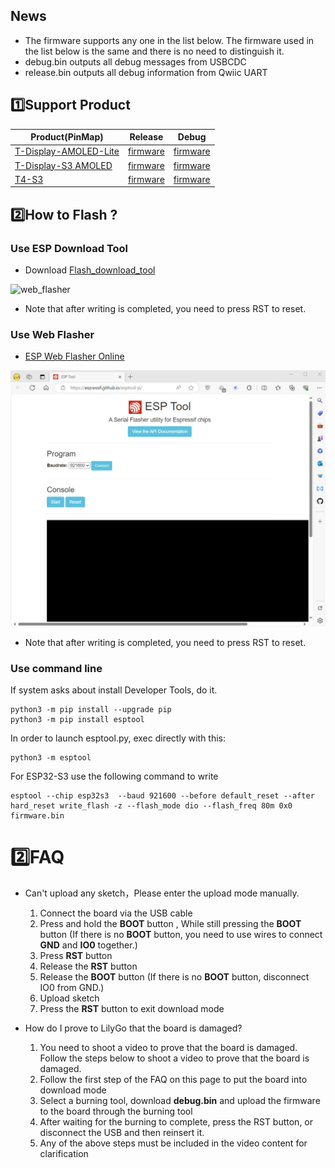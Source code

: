 
## News

* The firmware supports any one in the list below. The firmware used in the list below is the same and there is no need to distinguish it.
* debug.bin outputs all debug messages from USBCDC
* release.bin outputs all debug information from Qwiic UART

## 1️⃣Support Product

| Product(PinMap)            | Release                   | Debug                   |
| -------------------------- | ------------------------- | ----------------------- |
| [T-Display-AMOLED-Lite][1] | [firmware](./release.bin) | [firmware](./debug.bin) |
| [T-Display-S3 AMOLED][2]   | [firmware](./release.bin) | [firmware](./debug.bin) |
| [T4-S3][3]                 | [firmware](./release.bin) | [firmware](./debug.bin) |

[1]: https://www.lilygo.cc/products/t-display-amoled-lite
[2]: https://www.lilygo.cc/products/t-display-s3-amoled
[3]: https://www.lilygo.cc/products/t4-s3



## 2️⃣How to Flash ?


### Use ESP Download Tool

- Download [Flash_download_tool](https://www.espressif.com.cn/sites/default/files/tools/flash_download_tool_3.9.5_0.zip)

![web_flasher](./images/esp_downloader.gif)

* Note that after writing is completed, you need to press RST to reset.

### Use Web Flasher

- [ESP Web Flasher Online](https://espressif.github.io/esptool-js/)

![web_flasher](./images/web_flasher.gif)

* Note that after writing is completed, you need to press RST to reset.

### Use command line


If system asks about install Developer Tools, do it.

```
python3 -m pip install --upgrade pip
python3 -m pip install esptool
```

In order to launch esptool.py, exec directly with this:

```
python3 -m esptool
```

For ESP32-S3 use the following command to write

```
esptool --chip esp32s3  --baud 921600 --before default_reset --after hard_reset write_flash -z --flash_mode dio --flash_freq 80m 0x0 firmware.bin

```

# 2️⃣FAQ

- Can't upload any sketch，Please enter the upload mode manually.
   1. Connect the board via the USB cable
   2. Press and hold the **BOOT** button , While still pressing the **BOOT** button (If there is no **BOOT** button, you need to use wires to connect **GND** and **IO0** together.)
   3. Press **RST** button
   4. Release the **RST** button
   5. Release the **BOOT** button (If there is no **BOOT** button, disconnect IO0 from GND.)
   6. Upload sketch
   7. Press the **RST** button to exit download mode

- How do I prove to LilyGo that the board is damaged?
  1. You need to shoot a video to prove that the board is damaged. Follow the steps below to shoot a video to prove that the board is damaged.
  2. Follow the first step of the FAQ on this page to put the board into download mode
  3. Select a burning tool, download **debug.bin** and upload the firmware to the board through the burning tool
  4. After waiting for the burning to complete, press the RST button, or disconnect the USB and then reinsert it.
  5. Any of the above steps must be included in the video content for clarification